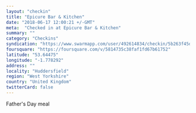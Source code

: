 ```yaml
---
layout: "checkin"
title: "Epicure Bar & Kitchen"
date: "2018-06-17 12:00:21 +/-GMT"
meta:  "Checked in at Epicure Bar & Kitchen"
summary: ""
category: "Checkins"
syndication: "https://www.swarmapp.com/user/492614834/checkin/5b263f45d7627e002c7b2a41"
foursquare: "https://foursquare.com/v/5814735c38faf1fd67b61752"
latitude: "53.64475"
longitude: "-1.778292"
address: ""
locality: "Huddersfield"
region: "West Yorkshire"
country: "United Kingdom"
twitterCard: false
---
```

Father's Day meal
